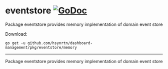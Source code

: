 # eventstore [![GoDoc](https://godoc.org/github.com/hsynrtn/dashboard-management/pkg/eventstore/memory?status.svg)](https://godoc.org/github.com/hsynrtn/dashboard-management/pkg/eventstore/memory)
Package eventstore provides memory implementation of domain event store

Download:
```shell
go get -u github.com/hsynrtn/dashboard-management/pkg/eventstore/memory
```

* * *
Package eventstore provides memory implementation of domain event store

